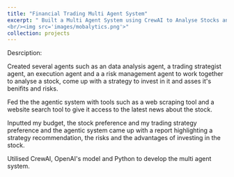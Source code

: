 ```yaml
---
title: "Financial Trading Multi Agent System"
excerpt: " Built a Multi Agent System using CrewAI to Analyse Stocks and come up with the a trading strategy
<br/><img src='images/mobalytics.png'>"
collection: projects
---
```

Desrciption:

Created several agents such as an  data analysis agent, a trading strategist agent, an execution agent and a a risk management agent to work together to analyse a stock, come up with a strategy to invest in it and asses it's benifits and risks.

Fed the the agentic system with tools such as a web scraping tool and a website search tool to give it access to the latest news about the stock. 

Inputted my budget, the stock preference and my trading strategy preference and the agentic system came up with a report highlighting a strategy recommendation, the risks and the advantages of investing in the stock. 

Utilised CrewAI, OpenAI's model and Python to develop the multi agent system.
